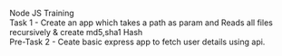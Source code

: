 Node JS Training  
Task 1 - Create an app which takes a path as param and Reads all files recursively & create md5,sha1 Hash  
Pre-Task 2 - Ceate basic express app to fetch user details using api.  